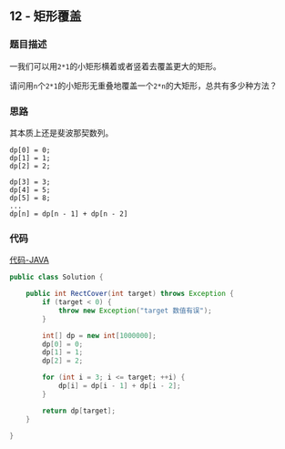 ## 12 - 矩形覆盖

### 题目描述

一我们可以用`2*1`的小矩形横着或者竖着去覆盖更大的矩形。

请问用`n`个`2*1`的小矩形无重叠地覆盖一个`2*n`的大矩形，总共有多少种方法？

### 思路

其本质上还是斐波那契数列。

```$xslt
dp[0] = 0;
dp[1] = 1;
dp[2] = 2;

dp[3] = 3;
dp[4] = 5;
dp[5] = 8;
...
dp[n] = dp[n - 1] + dp[n - 2]
```

### 代码
[代码-JAVA](Solution.java)

```java
public class Solution {

    public int RectCover(int target) throws Exception {
        if (target < 0) {
            throw new Exception("target 数值有误");
        }

        int[] dp = new int[1000000];
        dp[0] = 0;
        dp[1] = 1;
        dp[2] = 2;

        for (int i = 3; i <= target; ++i) {
            dp[i] = dp[i - 1] + dp[i - 2];
        }

        return dp[target];
    }

}
```